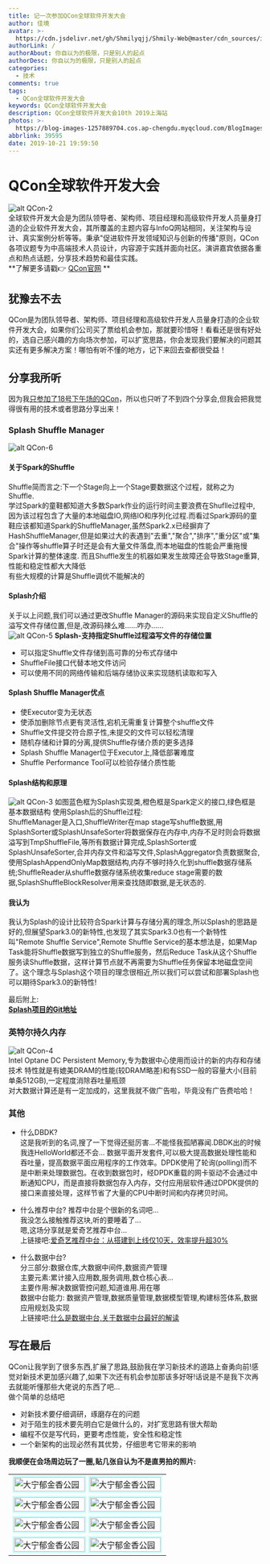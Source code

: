 ```yaml
---
title: 记一次参加QCon全球软件开发大会
author: 佳境
avatar: >-
  https://cdn.jsdelivr.net/gh/Shmilyqjj/Shmily-Web@master/cdn_sources/img/custom/avatar.jpg
authorLink: /
authorAbout: 你自以为的极限，只是别人的起点
authorDesc: 你自以为的极限，只是别人的起点
categories:
  - 技术
comments: true
tags:
  - QCon全球软件开发大会
keywords: QCon全球软件开发大会
description: QCon全球软件开发大会10th 2019上海站
photos: >-
  https://blog-images-1257889704.cos.ap-chengdu.myqcloud.com/BlogImages/QCon/QCon-1.jpg
abbrlink: 39595
date: 2019-10-21 19:59:50
---
```

# QCon全球软件开发大会  
![alt QCon-2](https://blog-images-1257889704.cos.ap-chengdu.myqcloud.com/BlogImages/QCon/QCon-1.jpg)  
全球软件开发大会是为团队领导者、架构师、项目经理和高级软件开发人员量身打造的企业软件开发大会，其所覆盖的主题内容与InfoQ网站相同，关注架构与设计、真实案例分析等等。秉承"促进软件开发领域知识与创新的传播"原则，QCon各项议题专为中高端技术人员设计，内容源于实践并面向社区。演讲嘉宾依据各重点和热点话题，分享技术趋势和最佳实践。  
**了解更多请戳👉 [QCon官网](https://www.infoq.com/qcon/) **
## 犹豫去不去
QCon是为团队领导者、架构师、项目经理和高级软件开发人员量身打造的企业软件开发大会，如果你们公司买了票给机会参加，那就要珍惜呀！看看还是很有好处的，选自己感兴趣的方向场次参加，可以扩宽思路，你会发现我们要解决的问题其实还有更多解决方案！哪怕有听不懂的地方，记下来回去查都很受益！  
  
## 分享我所听
因为我<u>只参加了18号下午场的QCon</u>，所以也只听了不到四个分享会,但我会把我觉得很有用的技术或者思路分享出来！

### Splash Shuffle Manager
![alt QCon-6](https://blog-images-1257889704.cos.ap-chengdu.myqcloud.com/BlogImages/QCon/QCon-6.jpg)  
#### 关于Spark的Shuffle  
Shuffle简而言之:下一个Stage向上一个Stage要数据这个过程，就称之为 Shuffle.  
学过Spark的童鞋都知道大多数Spark作业的运行时间主要浪费在Shuflle过程中,因为该过程包含了大量的本地磁盘IO,网络IO和序列化过程.而看过Spark源码的童鞋应该都知道Spark的ShuffleManager,虽然Spark2.x已经摒弃了HashShuffleManager,但是如果过大的表遇到"去重","聚合","排序","重分区"或"集合"操作等shuffle算子时还是会有大量文件落盘,而本地磁盘的性能会严重拖慢Spark计算的整体速度. 而且Shuffle发生的机器如果发生故障还会导致Stage重算,性能和稳定性都大大降低  
有些大规模的计算是Shuffle调优不能解决的  

#### Splash介绍
关于以上问题,我们可以通过更改Shuffle Manager的源码来实现自定义Shuffle的溢写文件存储位置,但是,改源码辣么难......咋办......  
![alt QCon-5](https://blog-images-1257889704.cos.ap-chengdu.myqcloud.com/BlogImages/QCon/QCon-5.jpg) 
**Splash-支持指定Shuffle过程溢写文件的存储位置**  
* 可以指定Shuffle文件存储到高可靠的分布式存储中
* ShuffleFile接口代替本地文件访问
* 可以使用不同的网络传输和后端存储协议来实现随机读取和写入  

#### Splash Shuffle Manager优点
* 使Executor变为无状态
* 使添加删除节点更有灵活性,宕机无需重复计算整个shuffle文件
* Shuffle文件提交符合原子性,未提交的文件可以轻松清理
* 随机存储和计算的分离,提供Shuffle存储介质的更多选择
* Splash Shuffle Manager位于Executor上,降低部署难度
* Shuffle Performance Tool可以检验存储介质性能

#### Splash结构和原理
![alt QCon-3](https://blog-images-1257889704.cos.ap-chengdu.myqcloud.com/BlogImages/QCon/QCon-3.png)
如图蓝色框为Splash实现类,橙色框是Spark定义的接口,绿色框是基本数据结构
使用Splash后的Shuffle过程:  
ShuffleManager是入口,ShuffleWriter在map stage写shuffle数据,用SplashSorter或SplashUnsafeSorter将数据保存在内存中,内存不足时则会将数据溢写到TmpShuffleFile,等所有数据计算完成,SplashSorter或SplashUnsafeSorter,合并内存文件和溢写文件,SplashAggregator负责数据聚合,使用SplashAppendOnlyMap数据结构,内存不够时持久化到shuffle数据存储系统;ShuffleReader从shuffle数据存储系统收集reduce stage需要的数据,SplashShuffleBlockResolver用来查找随即数据,是无状态的.  

#### 我认为
我认为Splash的设计比较符合Spark计算与存储分离的理念,所以Splash的思路是好的,但展望Spark3.0的新特性,也发现了其实Spark3.0也有一个新特性叫"Remote Shuffle Service",Remote Shuffle Service的基本想法是，如果Map Task能将Shuffle数据写到独立的Shuffle服务，然后Reduce Task从这个Shuffle服务读Shuffle数据，这样计算节点就不再需要为Shuffle任务保留本地磁盘空间了。这个理念与Splash这个项目的理念很相近,所以我们可以尝试和部署Splash也可以期待Spark3.0的新特性!  

最后附上:  
**[Splash项目的Git地址](https://github.com/MemVerge/splash)**

  
### 英特尔持久内存
![alt QCon-4](https://blog-images-1257889704.cos.ap-chengdu.myqcloud.com/BlogImages/QCon/QCon-4.jpg)  
Intel Optane DC Persistent Memory,专为数据中心使用而设计的新的内存和存储技术
特性就是有媲美DRAM的性能(较DRAM略差)和有SSD一般的容量大小(目前单条512GB),一定程度消除吞吐量瓶颈  
对大数据计算还是有一定加成的，这里我就不做广告啦，毕竟没有广告费哈哈！

### 其他
* 什么DBDK?   
这是我听到的名词,搜了一下觉得还挺厉害...不能怪我孤陋寡闻.DBDK出的时候我连HelloWorld都还不会...
数据平面开发套件,可以极大提高数据处理性能和吞吐量，提高数据平面应用程序的工作效率。DPDK使用了轮询(polling)而不是中断来处理数据包。在收到数据包时，经DPDK重载的网卡驱动不会通过中断通知CPU，而是直接将数据包存入内存，交付应用层软件通过DPDK提供的接口来直接处理，这样节省了大量的CPU中断时间和内存拷贝时间。  

* 什么推荐中台?
推荐中台是个很新的名词吧...  
我没怎么接触推荐这块,听的要睡着了...  
嗯,这场分享就是爱奇艺推荐中台...  
上链接吧:[爱奇艺推荐中台：从搭建到上线仅10天，效率提升超30%](https://xueqiu.com/9217191040/133653635)  

* 什么数据中台?  
分三部分:数据仓库,大数据中间件,数据资产管理  
主要元素:累计接入应用数,服务调用,数仓核心表...  
主要作用:解决数据管控问题,知道谁用.用在哪  
数据中台能力: 数据资产管理,数据质量管理,数据模型管理,构建标签体系,数据应用规划及实现  
上链接吧:[什么是数据中台,关于数据中台最好的解读](https://baijiahao.baidu.com/s?id=1623987254915096965&wfr=spider&for=pc)

## 写在最后
QCon让我学到了很多东西,扩展了思路,鼓励我在学习新技术的道路上奋勇向前!感觉对新技术更加感兴趣了,如果下次还有机会参加那该多好呀!话说是不是我下次再去就能听懂那些大佬说的东西了吧...  
做个简单的总结吧
* 对新技术要仔细调研，琢磨存在的问题
* 对于陌生的技术要先明白它是做什么的，对扩宽思路有很大帮助
* 编程不仅是写代码，更要考虑性能，安全性和稳定性
* 一个新架构的出现必然有其优势，仔细思考它带来的影响

**我顺便在会场周边玩了一圈,贴几张自认为不是直男拍的照片:**  

|   |   |
| ---- | ---- |
| <img src="https://blog-images-1257889704.cos.ap-chengdu.myqcloud.com/BlogImages/QCon/QCon-8.jpg" width=100% style="border:solid 3px #CCFFFF" title="大宁郁金香公园" align=left alt="大宁郁金香公园"> | <img src="https://blog-images-1257889704.cos.ap-chengdu.myqcloud.com/BlogImages/QCon/QCon-9.jpg" width=100% style="border:solid 3px #CCFFFF" title="大宁郁金香公园" align=right alt="大宁郁金香公园"> |
| <img src="https://blog-images-1257889704.cos.ap-chengdu.myqcloud.com/BlogImages/QCon/QCon-10.jpg" width=100% style="border:solid 3px #CCFFFF" title="大宁郁金香公园" align=left alt="大宁郁金香公园"> | <img src="https://blog-images-1257889704.cos.ap-chengdu.myqcloud.com/BlogImages/QCon/QCon-7.jpg" width=100% style="border:solid 3px #CCFFFF" title="大宁郁金香公园" align=right alt="大宁郁金香公园"> |
| <img src="https://blog-images-1257889704.cos.ap-chengdu.myqcloud.com/BlogImages/QCon/QCon-11.jpg" width=100% style="border:solid 3px #CCFFFF" title="大宁郁金香公园" align=left alt="大宁郁金香公园"> | <img src="https://blog-images-1257889704.cos.ap-chengdu.myqcloud.com/BlogImages/QCon/QCon-12.jpg" width=100% style="border:solid 3px #CCFFFF" title="大宁郁金香公园" align=right alt="大宁郁金香公园"> |
| <img src="https://blog-images-1257889704.cos.ap-chengdu.myqcloud.com/BlogImages/QCon/QCon-13.jpg" width=100% style="border:solid 3px #CCFFFF" title="大宁郁金香公园" align=left alt="大宁郁金香公园"> | <img src="https://blog-images-1257889704.cos.ap-chengdu.myqcloud.com/BlogImages/QCon/QCon-14.jpg" width=100% style="border:solid 3px #CCFFFF" title="大宁郁金香公园" align=right alt="大宁郁金香公园"> |




